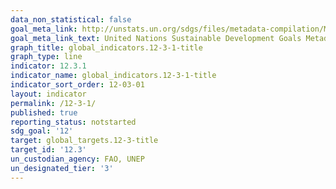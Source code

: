 ```yaml
---
data_non_statistical: false
goal_meta_link: http://unstats.un.org/sdgs/files/metadata-compilation/Metadata-Goal-12.pdf
goal_meta_link_text: United Nations Sustainable Development Goals Metadata (pdf 782kB)
graph_title: global_indicators.12-3-1-title
graph_type: line
indicator: 12.3.1
indicator_name: global_indicators.12-3-1-title
indicator_sort_order: 12-03-01
layout: indicator
permalink: /12-3-1/
published: true
reporting_status: notstarted
sdg_goal: '12'
target: global_targets.12-3-title
target_id: '12.3'
un_custodian_agency: FAO, UNEP
un_designated_tier: '3'
---
```

